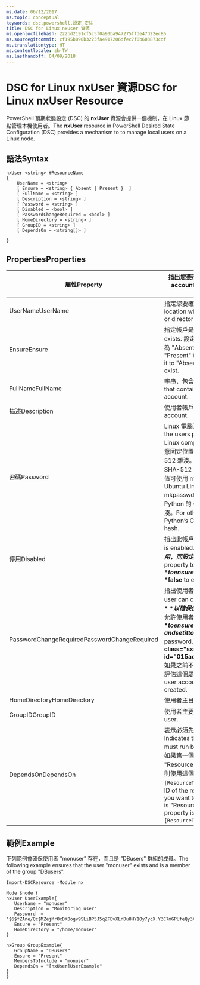 ```yaml
---
ms.date: 06/12/2017
ms.topic: conceptual
keywords: dsc,powershell,設定,安裝
title: DSC for Linux nxUser 資源
ms.openlocfilehash: 222bd2191cf5c5f0a90ba947275ffde47d22ec86
ms.sourcegitcommit: cf195b090b3223fa4917206dfec7f0b603873cdf
ms.translationtype: HT
ms.contentlocale: zh-TW
ms.lasthandoff: 04/09/2018
---
```

# <a name="dsc-for-linux-nxuser-resource"></a><span data-ttu-id="015ac-103">DSC for Linux nxUser 資源</span><span class="sxs-lookup"><span data-stu-id="015ac-103">DSC for Linux nxUser Resource</span></span>

<span data-ttu-id="015ac-104">PowerShell 預期狀態設定 (DSC) 的 **nxUser** 資源會提供一個機制，在 Linux 節點管理本機使用者。</span><span class="sxs-lookup"><span data-stu-id="015ac-104">The **nxUser** resource in PowerShell Desired State Configuration (DSC) provides a mechanism to to manage local users on a Linux node.</span></span>

## <a name="syntax"></a><span data-ttu-id="015ac-105">語法</span><span class="sxs-lookup"><span data-stu-id="015ac-105">Syntax</span></span>

```
nxUser <string> #ResourceName
{
    UserName = <string>
    [ Ensure = <string> { Absent | Present }  ]
    [ FullName = <string> ]
    [ Description = <string> ]
    [ Password = <string> ]
    [ Disabled = <bool> ]
    [ PasswordChangeRequired = <bool> ]
    [ HomeDirectory = <string> ]
    [ GroupID = <string> ]
    [ DependsOn = <string[]> ]

}
```

## <a name="properties"></a><span data-ttu-id="015ac-106">Properties</span><span class="sxs-lookup"><span data-stu-id="015ac-106">Properties</span></span>

|  <span data-ttu-id="015ac-107">屬性</span><span class="sxs-lookup"><span data-stu-id="015ac-107">Property</span></span> |  <span data-ttu-id="015ac-108">指出您要確保其特定狀態的帳戶名稱。</span><span class="sxs-lookup"><span data-stu-id="015ac-108">Indicates the account name for which you want to ensure a specific state.</span></span> |
|---|---|
| <span data-ttu-id="015ac-109">UserName</span><span class="sxs-lookup"><span data-stu-id="015ac-109">UserName</span></span>| <span data-ttu-id="015ac-110">指定您要確認檔案或目錄狀態的位置。</span><span class="sxs-lookup"><span data-stu-id="015ac-110">Specifies the location where you want to ensure the state for a file or directory.</span></span>|
| <span data-ttu-id="015ac-111">Ensure</span><span class="sxs-lookup"><span data-stu-id="015ac-111">Ensure</span></span>| <span data-ttu-id="015ac-112">指定帳戶是否存在。</span><span class="sxs-lookup"><span data-stu-id="015ac-112">Specifies whether the account exists.</span></span> <span data-ttu-id="015ac-113">設定此屬性為 "Present" 以確保帳戶存在，而設為 "Absent" 可確保帳戶不存在。</span><span class="sxs-lookup"><span data-stu-id="015ac-113">Set this property to "Present" to ensure that the account exists, and set it to "Absent" to ensure that the account does not exist.</span></span>|
| <span data-ttu-id="015ac-114">FullName</span><span class="sxs-lookup"><span data-stu-id="015ac-114">FullName</span></span>| <span data-ttu-id="015ac-115">字串，包含要用於使用者帳戶的完整名稱。</span><span class="sxs-lookup"><span data-stu-id="015ac-115">A string that contains the full name to use for the user account.</span></span>|
| <span data-ttu-id="015ac-116">描述</span><span class="sxs-lookup"><span data-stu-id="015ac-116">Description</span></span>| <span data-ttu-id="015ac-117">使用者帳戶的描述。</span><span class="sxs-lookup"><span data-stu-id="015ac-117">The description for the user account.</span></span>|
| <span data-ttu-id="015ac-118">密碼</span><span class="sxs-lookup"><span data-stu-id="015ac-118">Password</span></span>| <span data-ttu-id="015ac-119">Linux 電腦適當表單的使用者密碼雜湊。</span><span class="sxs-lookup"><span data-stu-id="015ac-119">The hash of the users password in the appropriate form for the Linux computer.</span></span> <span data-ttu-id="015ac-120">一般而言，這是「加鹽」過 (在密碼任意固定位置插入特定的字串) 的 SHA-256 或 SHA-512 雜湊。</span><span class="sxs-lookup"><span data-stu-id="015ac-120">Typically, this is a salted SHA-256, or SHA-512 hash.</span></span> <span data-ttu-id="015ac-121">在 Debian 和 Ubuntu Linux 上，這個值可使用 mkpasswd 命令產生。</span><span class="sxs-lookup"><span data-stu-id="015ac-121">On Debian and Ubuntu Linux, this value can be generated with the mkpasswd command.</span></span> <span data-ttu-id="015ac-122">針對其他 Linux 散發版本，Python 的 Crypt 程式庫的 crypt 方法可用來產生此雜湊。</span><span class="sxs-lookup"><span data-stu-id="015ac-122">For other Linux distros, the crypt method of Python’s Crypt library can be used to generate the hash.</span></span>|
| <span data-ttu-id="015ac-123">停用</span><span class="sxs-lookup"><span data-stu-id="015ac-123">Disabled</span></span>| <span data-ttu-id="015ac-124">指出此帳戶是否啟用。</span><span class="sxs-lookup"><span data-stu-id="015ac-124">Indicates whether the account is enabled.</span></span> <span data-ttu-id="015ac-125">將此屬性設定為 **$true** 以確保此帳戶已停用，而設定為 **$false** 可確定已啟用。</span><span class="sxs-lookup"><span data-stu-id="015ac-125">Set this property to **$true** to ensure that this account is disabled, and set it to **$false** to ensure that it is enabled.</span></span>|
| <span data-ttu-id="015ac-126">PasswordChangeRequired</span><span class="sxs-lookup"><span data-stu-id="015ac-126">PasswordChangeRequired</span></span>| <span data-ttu-id="015ac-127">指出使用者是否可以變更密碼。</span><span class="sxs-lookup"><span data-stu-id="015ac-127">Indicates whether the user can change the password.</span></span> <span data-ttu-id="015ac-128">將此屬性設定為 **$true** 以確保使用者無法變更密碼，而設定為 **$false** 可允許使用者變更密碼。</span><span class="sxs-lookup"><span data-stu-id="015ac-128">Set this property to **$true** to ensure that the user cannot change the password, and set it to **$false** to allow the user to change the password.</span></span> <span data-ttu-id="015ac-129">預設值為 **$false**。</span><span class="sxs-lookup"><span data-stu-id="015ac-129">The default value is **$false**.</span></span> <span data-ttu-id="015ac-130">如果之前不存在此使用者帳戶，而且正在建立中，才會評估這個屬性。</span><span class="sxs-lookup"><span data-stu-id="015ac-130">This property is only evaluated if the user account did not exist previously and is being created.</span></span>|
| <span data-ttu-id="015ac-131">HomeDirectory</span><span class="sxs-lookup"><span data-stu-id="015ac-131">HomeDirectory</span></span>| <span data-ttu-id="015ac-132">使用者主目錄。</span><span class="sxs-lookup"><span data-stu-id="015ac-132">The home directory for the user.</span></span>|
| <span data-ttu-id="015ac-133">GroupID</span><span class="sxs-lookup"><span data-stu-id="015ac-133">GroupID</span></span>| <span data-ttu-id="015ac-134">使用者主要群組識別碼。</span><span class="sxs-lookup"><span data-stu-id="015ac-134">The primary group ID for the user.</span></span>|
| <span data-ttu-id="015ac-135">DependsOn</span><span class="sxs-lookup"><span data-stu-id="015ac-135">DependsOn</span></span> | <span data-ttu-id="015ac-136">表示必須先執行另一個資源的設定，再設定這個資源。</span><span class="sxs-lookup"><span data-stu-id="015ac-136">Indicates that the configuration of another resource must run before this resource is configured.</span></span> <span data-ttu-id="015ac-137">例如，如果第一個想要執行的資源設定指令碼區塊的識別碼是 "ResourceName"，而它的類型是 "ResourceType"，則使用這個屬性的語法就是 `DependsOn = "[ResourceType]ResourceName"`。</span><span class="sxs-lookup"><span data-stu-id="015ac-137">For example, if the ID of the resource configuration script block that you want to run first is "ResourceName" and its type is "ResourceType", the syntax for using this property is `DependsOn = "[ResourceType]ResourceName"`.</span></span>|

## <a name="example"></a><span data-ttu-id="015ac-138">範例</span><span class="sxs-lookup"><span data-stu-id="015ac-138">Example</span></span>

<span data-ttu-id="015ac-139">下列範例會確保使用者 "monuser" 存在，而且是 "DBusers" 群組的成員。</span><span class="sxs-lookup"><span data-stu-id="015ac-139">The following example ensures that the user "monuser" exists and is a member of the group "DBusers".</span></span>

```
Import-DSCResource -Module nx

Node $node {
nxUser UserExample{
   UserName = "monuser"
   Description = "Monitoring user"
   Password  =    '$6$fZAne/Qc$MZejMrOxDK0ogv9SLiBP5J5qZFBvXLnDu8HY1Oy7ycX.Y3C7mGPUfeQy3A82ev3zIabhDQnj2ayeuGn02CqE/0'
   Ensure = "Present"
   HomeDirectory = "/home/monuser"
}

nxGroup GroupExample{
   GroupName = "DBusers"
   Ensure = "Present"
   MembersToInclude = "monuser"
   DependsOn = "[nxUser]UserExample"
}
}
```